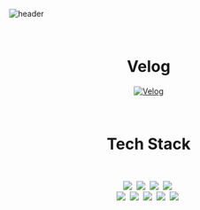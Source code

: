 
![header](https://capsule-render.vercel.app/api?type=rounded&color=timeGradient&height=200&section=header&text=WELCOME+:\)&fontSize=60&animation=twinkling)

<div align=center>
  <br>


  # Velog 

  [![Velog](https://velog-readme-stats.vercel.app/api?name=yule)](https://velog.io/@yule)

 
  <br/>

  
  # Tech Stack
  
  <br>
  
  <p align="center">
  <img src="https://img.shields.io/badge/Python-3766AB?style=flat-square&logo=Python&logoColor=white"/></a>&nbsp 
  <img src="https://img.shields.io/badge/Tensorflow-FF6F00?style=flat-square&logo=Tensorflow&logoColor=white"/></a>&nbsp 
  <img src="https://img.shields.io/badge/Pytorch-EE4C2C?style=flat-square&logo=Pytorch&logoColor=white"/></a>&nbsp
  <img src="https://img.shields.io/badge/Mysql-E6B91E?style=flat-square&logo=MySql&logoColor=white"/></a>&nbsp 
  
  <br>
  <img src="https://img.shields.io/badge/Django-092E20?style=flat-square&logo=Django&logoColor=white"/></a>&nbsp 
  <img src="https://img.shields.io/badge/Flask-000000?style=flat-square&logo=Flask&logoColor=white"/></a>&nbsp
  <img src="https://img.shields.io/badge/React-61DAFB?style=flat-square&logo=React&logoColor=white"/></a>&nbsp
  <img src="https://img.shields.io/badge/FastAPI-009688?style=flat-square&logo=FastAPI&logoColor=white"/></a>&nbsp 
  <img src="https://img.shields.io/badge/Git-F05032?style=flat-square&logo=Git&logoColor=white"/></a>&nbsp 
  
  </p>
  


  <br/>
  <br/>

  <br/>

    
</div>
